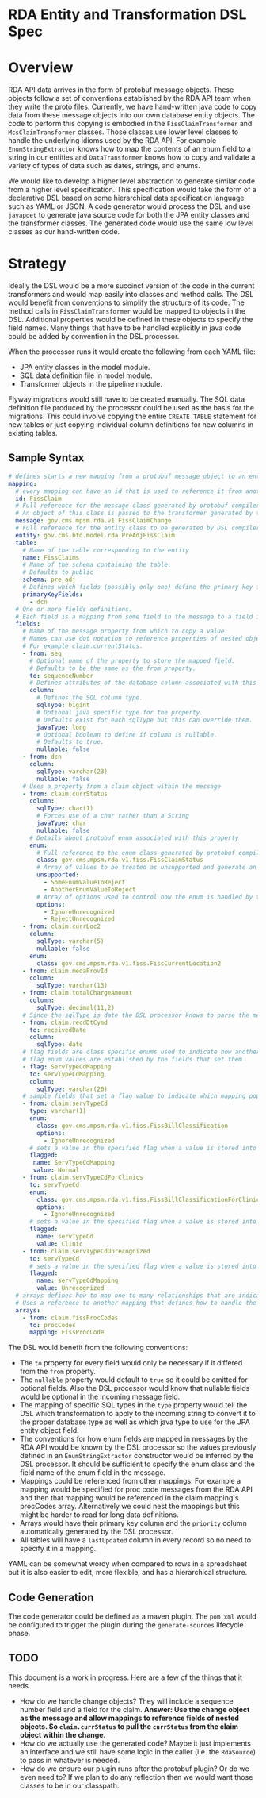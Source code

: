 # RDA Entity and Transformation DSL Spec

# Overview

RDA API data arrives in the form of protobuf message objects. These objects follow a set of conventions established by
the RDA API team when they write the proto files. Currently, we have hand-written java code to copy data from these
message objects into our own database entity objects. The code to perform this copying is embodied in
the `FissClaimTransformer` and `McsClaimTransformer` classes. Those classes use lower level classes to handle the
underlying idioms used by the RDA API. For example `EnumStringExtractor` knows how to map the contents of an enum field
to a string in our entities and `DataTransformer` knows how to copy and validate a variety of types of data such as
dates, strings, and enums.

We would like to develop a higher level abstraction to generate similar code from a higher level specification. This
specification would take the form of a declarative DSL based on some hierarchical data specification language such as
YAML or JSON. A code generator would process the DSL and use `javapoet` to generate java source code for both the JPA
entity classes and the transformer classes. The generated code would use the same low level classes as our hand-written
code.

# Strategy

Ideally the DSL would be a more succinct version of the code in the current transformers and would map easily into
classes and method calls. The DSL would benefit from conventions to simplify the structure of its code. The method calls
in `FissClaimTransformer` would be mapped to objects in the DSL. Additional properties would be defined in these objects
to specify the field names. Many things that have to be handled explicitly in java code could be added by convention in
the DSL processor.

When the processor runs it would create the following from each YAML file:

- JPA entity classes in the model module.
- SQL data definition file in model module.
- Transformer objects in the pipeline module.

Flyway migrations would still have to be created manually. The SQL data definition file produced by the processor could
be used as the basis for the migrations. This could involve copying the entire `CREATE TABLE`
statement for new tables or just copying individual column definitions for new columns in existing tables.

## Sample Syntax

````yaml
# defines starts a new mapping from a protobuf message object to an entity object
mapping:
  # every mapping can have an id that is used to reference it from another mapping
  id: FissClaim
  # Full reference for the message class generated by protobuf compiler.
  # An object of this class is passed to the transformer generated by the DSL compiler.
  message: gov.cms.mpsm.rda.v1.FissClaimChange
  # Full reference for the entity class to be generated by DSL compiler.
  entity: gov.cms.bfd.model.rda.PreAdjFissClaim
  table: 
    # Name of the table corresponding to the entity
    name: FissClaims
    # Name of the schema containing the table.
    # Defaults to public
    schema: pre_adj
    # Defines which fields (possibly only one) define the primary key for the table.
    primaryKeyFields:
      - dcn
  # One or more fields definitions.
  # Each field is a mapping from some field in the message to a field in the entity.
  fields:
    # Name of the message property from which to copy a value.
    # Names can use dot notation to reference properties of nested objects.
    # For example claim.currentStatus.
    - from: seq
      # Optional name of the property to store the mapped field.
      # Defaults to be the same as the from property.
      to: sequenceNumber
      # Defines attributes of the database column associated with this field
      column:
        # Defines the SQL column type.
        sqlType: bigint
        # Optional java specific type for the property.
        # Defaults exist for each sqlType but this can override them.
        javaType: long
        # Optional boolean to define if column is nullable.
        # Defaults to true.
        nullable: false
    - from: dcn
      column:
        sqlType: varchar(23)
        nullable: false
    # Uses a property from a claim object within the message
    - from: claim.currStatus
      column:
        sqlType: char(1)
        # Forces use of a char rather than a String
        javaType: char
        nullable: false
      # Details about protobuf enum associated with this property
      enum:
        # Full reference to the enum class generated by protobuf compiler
        class: gov.cms.mpsm.rda.v1.fiss.FissClaimStatus
        # Array of values to be treated as unsupported and generate an error.
        unsupported:
          - SomeEnumValueToReject
          - AnotherEnumValueToReject
        # Array of options used to control how the enum is handled by the transformer.
        options:
          - IgnoreUnrecognized
          - RejectUnrecognized 
    - from: claim.currLoc2
      column:
        sqlType: varchar(5)
        nullable: false
      enum: 
        class: gov.cms.mpsm.rda.v1.fiss.FissCurrentLocation2
    - from: claim.medaProvId
      column:
        sqlType: varchar(13)
    - from: claim.totalChargeAmount
      column:
        sqlType: decimal(11,2)
    # Since the sqlType is date the DSL processor knows to parse the message text as a date.
    - from: claim.recdDtCymd
      to: receivedDate
      column:
        sqlType: date
    # flag fields are class specific enums used to indicate how another field was populated
    # flag enum values are established by the fields that set them
    - flag: ServTypeCdMapping
      to: servTypeCdMapping
      column:
        sqlType: varchar(20)
    # sample fields that set a flag value to indicate which mapping populated a field
    - from: claim.servTypeCd
      type: varchar(1)
      enum: 
        class: gov.cms.mpsm.rda.v1.fiss.FissBillClassification
        options:
          - IgnoreUnrecognized
      # sets a value in the specified flag when a value is stored into this field
      flagged:
       name: ServTypeCdMapping
       value: Normal
    - from: claim.servTypeCdForClinics
      to: servTypeCd
      enum:
        class: gov.cms.mpsm.rda.v1.fiss.FissBillClassificationForClinics
        options:
          - IgnoreUnrecognized
      # sets a value in the specified flag when a value is stored into this field
      flagged:
        name: servTypeCd
        value: Clinic
    - from: claim.servTypeCdUnrecognized
      to: servTypeCd
      # sets a value in the specified flag when a value is stored into this field
      flagged:
        name: servTypeCdMapping
        value: Unrecognized
  # arrays defines how to map one-to-many relationships that are indicated by arrays in the incoming message.
  # Uses a reference to another mapping that defines how to handle the individual objects in the array.
  arrays:
    - from: claim.fissProcCodes
      to: procCodes
      mapping: FissProcCode
````

The DSL would benefit from the following conventions:

- The `to` property for every field would only be necessary if it differed from the `from` property.
- The `nullable` property would default to `true` so it could be omitted for optional fields. Also the DSL processor
  would know that nullable fields would be optional in the incoming message field.
- The mapping of specific SQL types in the `type` property would tell the DSL which transformation to apply to the
  incoming string to convert it to the proper database type as well as which java type to use for the JPA entity object
  field.
- The conventions for how enum fields are mapped in messages by the RDA API would be known by the DSL processor so the
  values previously defined in an `EnumStringExtractor` constructor would be inferred by the DSL processor. It should be
  sufficient to specify the enum class and the field name of the enum field in the message.
- Mappings could be referenced from other mappings. For example a mapping would be specified for proc code messages from
  the RDA API and then that mapping would be referenced in the claim mapping's procCodes array. Alternatively we could
  nest the mappings but this might be harder to read for long data definitions.
- Arrays would have their primary key column and the `priority` column automatically generated by the DSL processor.
- All tables will have a `lastUpdated` column in every record so no need to specify it in a mapping.

YAML can be somewhat wordy when compared to rows in a spreadsheet but it is also easier to edit, more flexible, and has
a hierarchical structure.

## Code Generation

The code generator could be defined as a maven plugin. The `pom.xml` would be configured to trigger the plugin during
the `generate-sources` lifecycle phase.

## TODO

This document is a work in progress. Here are a few of the things that it needs.

- How do we handle change objects? They will include a sequence number field and a field for the claim.  **Answer: Use
  the change object as the message and allow mappings to reference fields of nested objects. So `claim.currStatus` to
  pull the `currStatus` from the claim object within the change.**
- How do we actually use the generated code? Maybe it just implements an interface and we still have some logic in the
  caller (i.e. the `RdaSource`) to pass in whatever is needed.
- How do we ensure our plugin runs after the protobuf plugin? Or do we even need to? If we plan to do any reflection
  then we would want those classes to be in our classpath.
